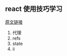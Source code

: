 ## react 使用技巧学习

[原文链接](http://qianduan.guru/2017/01/11/react-higher-order-components-in-depth/)

1. 代理
2. refs
3. state
4. ii




